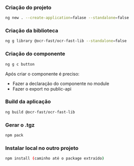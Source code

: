 ### Criação do projeto

```bash
ng new . --create-application=falase --standalone=false
```

### Criação da biblioteca

```bash
ng g library @ocr-fast/ocr-fast-lib --standalone=false
```

### Criação do componente

```bash
ng g c button
```

Após criar o componente é preciso:

- Fazer a declaração do componente no module
- Fazer o export no public-api

### Build da aplicação

```bash
ng build @ocr-fast/ocr-fast-lib
```

### Gerar o .tgz

```bash
npm pack
```

### Instalar local no outro projeto

```bash
npm install (caminho até o package extraído)
```
